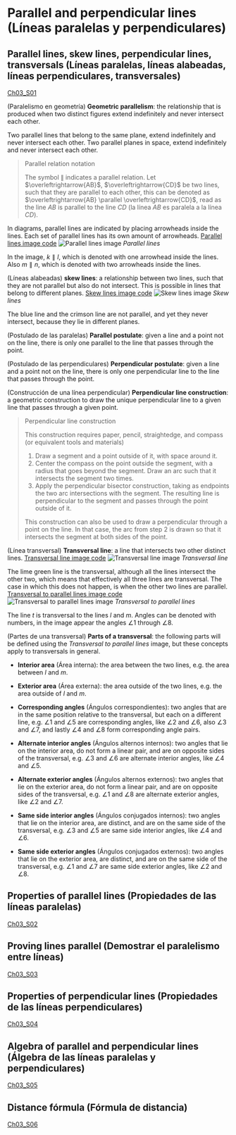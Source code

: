 
#   Parallel and perpendicular lines (Líneas paralelas y perpendiculares)

## Parallel lines, skew lines, perpendicular lines, transversals (Líneas paralelas, líneas alabeadas, líneas perpendiculares, transversales)
[Ch03_S01](https://www.ck12.org/reader/reader-index.html#section/9509902/3.1/9549314)

(Paralelismo en geometría)
**Geometric parallelism**: the relationship that is produced when two distinct figures extend indefinitely and never intersect each other.

Two parallel lines that belong to the same plane, extend indefinitely and never intersect each other. Two parallel planes in space, extend indefinitely and never intersect each other.

> Parallel relation notation
>
> The symbol $\parallel$ indicates a parallel relation. Let $\overleftrightarrow{AB}$, $\overleftrightarrow{CD}$ be two lines, such that they are parallel to each other, this can be denoted as $\overleftrightarrow{AB} \parallel \overleftrightarrow{CD}$, read as the line $AB$ is parallel to the line $CD$ (la línea $AB$ es paralela a la línea $CD$).

In diagrams, parallel lines are indicated by placing arrowheads inside the lines. Each set of parallel lines has its own amount of arrowheads.
[Parallel lines image code](Programs/Ch03/S01_01_Parallel_lines_image.py)
![Parallel lines image](Images/Ch03/S01_01_Parallel_lines.png)
*Parallel lines*

In the image, $k \parallel l$, which is denoted with one arrowhead inside the lines. Also $m \parallel n$, which is denoted with two arrowheads inside the lines.

(Líneas alabeadas)
**skew lines**: a relationship between two lines, such that they are not parallel but also do not intersect. This is possible in lines that belong to different planes.
[Skew lines image code](Programs/Ch03/S01_02_Skew_lines_image.py)
![Skew lines image](Images/Ch03/S01_02_Skew_lines.png)
*Skew lines*

The blue line and the crimson line are not parallel, and yet they never intersect, because they lie in different planes.

(Postulado de las paralelas)
**Parallel postulate**: given a line and a point not on the line, there is only one parallel to the line that passes through the point.

(Postulado de las perpendiculares)
**Perpendicular postulate**: given a line and a point not on the line, there is only one perpendicular line to the line that passes through the point.

(Construcción de una línea perpendicular)
**Perpendicular line construction**: a geometric construction to draw the unique perpendicular line to a given line that passes through a given point.

> Perpendicular line construction
>
> This construction requires paper, pencil, straightedge, and compass (or equivalent tools and materials)
> 1. Draw a segment and a point outside of it, with space around it.
> 2. Center the compass on the point outside the segment, with a radius that goes beyond the segment. Draw an arc such that it intersects the segment two times.
> 3. Apply the perpendicular bisector construction, taking as endpoints the two arc intersections with the segment. The resulting line is perpendicular to the segment and passes through the point outside of it.
>
> This construction can also be used to draw a perpendicular through a point on the line. In that case, the arc from step 2 is drawn so that it intersects the segment at both sides of the point.

(Línea transversal)
**Transversal line**: a line that intersects two other distinct lines.
[Transversal line image code](Programs/Ch03/S01_03_Transversal_line_image.py)
![Transversal line image](Images/Ch03/S01_03_Transversal_line.png)
*Transversal line*

The lime green line is the transversal, although all the lines intersect the other two, which means that effectively all three lines are transversal. The case in which this does not happen, is when the other two lines are parallel.
[Transversal to parallel lines image code](Programs/Ch03/S01_04_Transversal_to_parallel_lines_image.py)
![Transversal to parallel lines image](Images/Ch03/S01_04_Transversal_to_parallel_lines.png)
*Transversal to parallel lines*

The line $t$ is transversal to the lines $l$ and $m$. Angles can be denoted with numbers, in the image appear the angles $\angle 1$ through $\angle 8$.

(Partes de una transversal)
**Parts of a transversal**: the following parts will be defined using the *Transversal to parallel lines* image, but these concepts apply to transversals in general.

- **Interior area** (Área interna): the area between the two lines, e.g. the area between $l$ and $m$.

- **Exterior area** (Área externa): the area outside of the two lines, e.g. the area outside of $l$ and $m$.

- **Corresponding angles** (Ángulos correspondientes): two angles that are in the same position relative to the transversal, but each on a different line, e.g. $\angle 1$ and $\angle 5$ are corresponding angles, like $\angle 2$ and $\angle 6$, also $\angle 3$ and $\angle 7$, and lastly $\angle 4$ and $\angle 8$ form corresponding angle pairs.

- **Alternate interior angles** (Ángulos alternos internos): two angles that lie on the interior area, do not form a linear pair, and are on opposite sides of the transversal, e.g. $\angle 3$ and $\angle 6$ are alternate interior angles, like $\angle 4$ and $\angle 5$.

- **Alternate exterior angles** (Ángulos alternos externos): two angles that lie on the exterior area, do not form a linear pair, and are on opposite sides of the transversal, e.g. $\angle 1$ and $\angle 8$ are alternate exterior angles, like $\angle 2$ and $\angle 7$.

- **Same side interior angles** (Ángulos conjugados internos): two angles that lie on the interior area, are distinct, and are on the same side of the transversal, e.g. $\angle 3$ and $\angle 5$ are same side interior angles, like $\angle 4$ and $\angle 6$.

- **Same side exterior angles** (Ángulos conjugados externos): two angles that lie on the exterior area, are distinct, and are on the same side of the transversal, e.g. $\angle 1$ and $\angle 7$ are same side exterior angles, like $\angle 2$ and $\angle 8$.

## Properties of parallel lines (Propiedades de las líneas paralelas)
[Ch03_S02](https://www.ck12.org/reader/reader-index.html#section/2932933/3.2/9549314)

## Proving lines parallel (Demostrar el paralelismo entre líneas)
[Ch03_S03](https://www.ck12.org/reader/reader-index.html#section/2932934/3.3/9549314)

## Properties of perpendicular lines (Propiedades de las líneas perpendiculares)
[Ch03_S04](https://www.ck12.org/reader/reader-index.html#section/2932935/3.4/9549314)

## Algebra of parallel and perpendicular lines (Álgebra de las líneas paralelas y perpendiculares)
[Ch03_S05](https://www.ck12.org/reader/reader-index.html#section/2932936/3.5/9549314)

## Distance fórmula (Fórmula de distancia)
[Ch03_S06](https://www.ck12.org/reader/reader-index.html#section/2932937/3.6/9549314)